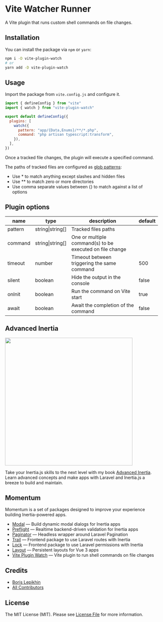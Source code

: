 # Vite Watcher Runner

A Vite plugin that runs custom shell commands on file changes.

## Installation

You can install the package via `npm` or `yarn`:

```bash
npm i -D vite-plugin-watch
# or
yarn add -D vite-plugin-watch
```

## Usage

Import the package from `vite.config.js` and configure it.

```js
import { defineConfig } from "vite"
import { watch } from "vite-plugin-watch"

export default defineConfig({
  plugins: [ 
    watch({
      pattern: "app/{Data,Enums}/**/*.php",
      command: "php artisan typescript:transform",
    }),
  ],
})
```

Once a tracked file changes, the plugin will execute a specified command.

The paths of tracked files are configured as [glob patterns](<https://en.wikipedia.org/wiki/Glob_(programming)>):

- Use \* to match anything except slashes and hidden files
- Use \*\* to match zero or more directories
- Use comma separate values between {} to match against a list of options

## Plugin options

| name    | type             | description                                              | default |
| ------- | ---------------- | -------------------------------------------------------- | ------- |
| pattern | string\|string[] | Tracked files paths                                      |         |
| command | string\|string[] | One or multiple command(s) to be executed on file change |         |
| timeout | number           | Timeout between triggering the same command              | 500     |
| silent  | boolean          | Hide the output in the console                           | false   |
| onInit  | boolean          | Run the command on Vite start                            | true    |
| await   | boolean          | Await the completion of the command                      | false   |

## Advanced Inertia

[<img src="https://advanced-inertia.com/og.png" width="420px" />](https://advanced-inertia.com)

Take your Inertia.js skills to the next level with my book [Advanced Inertia](https://advanced-inertia.com/).
Learn advanced concepts and make apps with Laravel and Inertia.js a breeze to build and maintain.

## Momentum

Momentum is a set of packages designed to improve your experience building Inertia-powered apps.

- [Modal](https://github.com/lepikhinb/momentum-modal) — Build dynamic modal dialogs for Inertia apps
- [Preflight](https://github.com/lepikhinb/momentum-preflight) — Realtime backend-driven validation for Inertia apps
- [Paginator](https://github.com/lepikhinb/momentum-paginator) — Headless wrapper around Laravel Pagination
- [Trail](https://github.com/lepikhinb/momentum-trail) — Frontend package to use Laravel routes with Inertia
- [Lock](https://github.com/lepikhinb/momentum-lock) — Frontend package to use Laravel permissions with Inertia
- [Layout](https://github.com/lepikhinb/momentum-layout) — Persistent layouts for Vue 3 apps
- [Vite Plugin Watch](https://github.com/lepikhinb/vite-plugin-watch) — Vite plugin to run shell commands on file changes

## Credits

- [Boris Lepikhin](https://twitter.com/lepikhinb)
- [All Contributors](../../contributors)

## License

The MIT License (MIT). Please see [License File](LICENSE.md) for more information.
